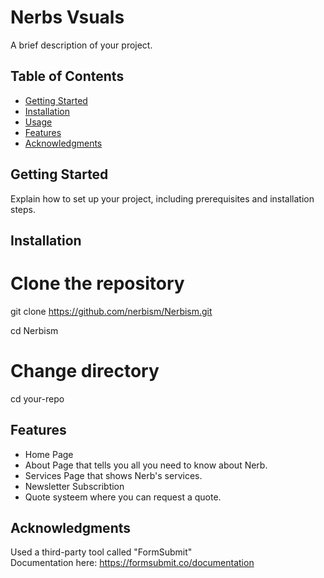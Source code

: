# Nerbs Vsuals 

A brief description of your project.

## Table of Contents
- [Getting Started](#getting-started)
- [Installation](#installation)
- [Usage](#usage)
- [Features](#features)
- [Acknowledgments](#acknowledgments)

## Getting Started

Explain how to set up your project, including prerequisites and installation steps.

## Installation

# Clone the repository
git clone https://github.com/nerbism/Nerbism.git

cd Nerbism


# Change directory
cd your-repo

## Features

* Home Page
* About Page that tells you all you need to know about Nerb.
* Services Page that shows Nerb's services.
* Newsletter Subscribtion
* Quote systeem where you can request a quote.

## Acknowledgments

Used a third-party tool called "FormSubmit"
<br />
Documentation here: https://formsubmit.co/documentation
